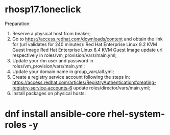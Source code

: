 # rhosp17.1oneclick


Preparation:
1. Reserve a physical host from beaker;
2. Go to https://access.redhat.com/downloads/content and obtain the link for (url validates for 240 minutes):
    Red Hat Enterprise Linux 9.2 KVM Guest Image 
    Red Hat Enterprise Linux 8.4 KVM Guest Image
    update url respectively in roles/vm_provision/vars/main.yml;
3. Update your rhn user and password in roles/vm_provision/vars/main.yml;
4. Update your domain name in group_vars/all.yml;
5. Create a registry service account following the steps in: https://access.redhat.com/articles/RegistryAuthentication#creating-registry-service-accounts-6
   update roles/director/vars/main.yml;
6. install packages on physical hosts: 
# dnf install ansible-core rhel-system-roles -y